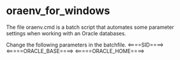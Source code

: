 # oraenv_for_windows
The file oraenv.cmd is a batch script that automates some parameter settings when working with an Oracle databases.

Change the following parameters in the batchfile.
<====SID====>
<=====ORACLE_BASE====>
<=====ORACLE_HOME====>